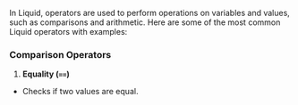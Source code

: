 In Liquid, operators are used to perform operations on variables and values, such as comparisons and arithmetic. Here are some of the most common Liquid operators with examples:

### Comparison Operators

1. **Equality (`==`)**
- Checks if two values are equal.